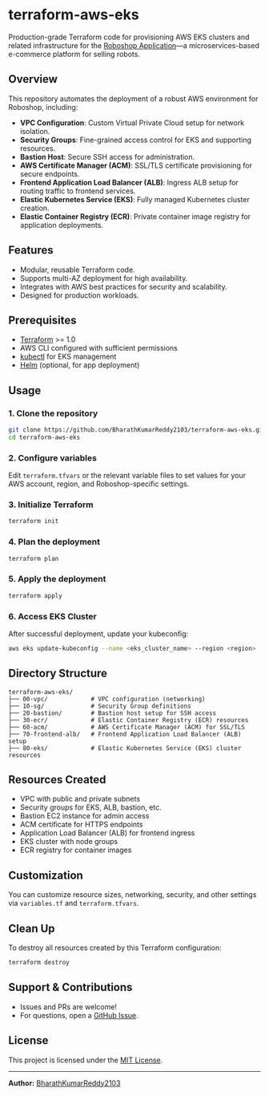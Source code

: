 # terraform-aws-eks

Production-grade Terraform code for provisioning AWS EKS clusters and related infrastructure for the [Roboshop Application](https://github.com/BharathKumarReddy2103/roboshop-docker)—a microservices-based e-commerce platform for selling robots.

## Overview

This repository automates the deployment of a robust AWS environment for Roboshop, including:

- **VPC Configuration**: Custom Virtual Private Cloud setup for network isolation.
- **Security Groups**: Fine-grained access control for EKS and supporting resources.
- **Bastion Host**: Secure SSH access for administration.
- **AWS Certificate Manager (ACM)**: SSL/TLS certificate provisioning for secure endpoints.
- **Frontend Application Load Balancer (ALB)**: Ingress ALB setup for routing traffic to frontend services.
- **Elastic Kubernetes Service (EKS)**: Fully managed Kubernetes cluster creation.
- **Elastic Container Registry (ECR)**: Private container image registry for application deployments.

## Features

- Modular, reusable Terraform code.
- Supports multi-AZ deployment for high availability.
- Integrates with AWS best practices for security and scalability.
- Designed for production workloads.

## Prerequisites

- [Terraform](https://www.terraform.io/downloads.html) >= 1.0
- AWS CLI configured with sufficient permissions
- [kubectl](https://kubernetes.io/docs/tasks/tools/) for EKS management
- [Helm](https://helm.sh/) (optional, for app deployment)

## Usage

### 1. Clone the repository

```bash
git clone https://github.com/BharathKumarReddy2103/terraform-aws-eks.git
cd terraform-aws-eks
```

### 2. Configure variables

Edit `terraform.tfvars` or the relevant variable files to set values for your AWS account, region, and Roboshop-specific settings.

### 3. Initialize Terraform

```bash
terraform init
```

### 4. Plan the deployment

```bash
terraform plan
```

### 5. Apply the deployment

```bash
terraform apply
```

### 6. Access EKS Cluster

After successful deployment, update your kubeconfig:

```bash
aws eks update-kubeconfig --name <eks_cluster_name> --region <region>
```

## Directory Structure

```
terraform-aws-eks/
├── 00-vpc/            # VPC configuration (networking)
├── 10-sg/             # Security Group definitions
├── 20-bastion/        # Bastion host setup for SSH access
├── 30-ecr/            # Elastic Container Registry (ECR) resources
├── 60-acm/            # AWS Certificate Manager (ACM) for SSL/TLS
├── 70-frontend-alb/   # Frontend Application Load Balancer (ALB) setup
├── 80-eks/            # Elastic Kubernetes Service (EKS) cluster resources
```

## Resources Created

- VPC with public and private subnets
- Security groups for EKS, ALB, bastion, etc.
- Bastion EC2 instance for admin access
- ACM certificate for HTTPS endpoints
- Application Load Balancer (ALB) for frontend ingress
- EKS cluster with node groups
- ECR registry for container images

## Customization

You can customize resource sizes, networking, security, and other settings via `variables.tf` and `terraform.tfvars`.

## Clean Up

To destroy all resources created by this Terraform configuration:

```bash
terraform destroy
```

## Support & Contributions

- Issues and PRs are welcome!
- For questions, open a [GitHub Issue](https://github.com/BharathKumarReddy2103/terraform-aws-eks/issues).

## License

This project is licensed under the [MIT License](LICENSE).

---

**Author:** [BharathKumarReddy2103](https://github.com/BharathKumarReddy2103)
